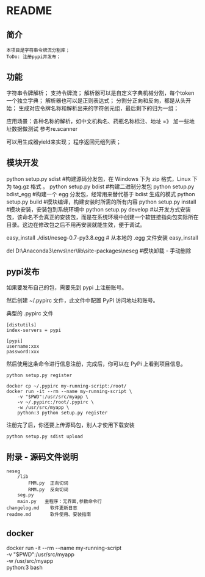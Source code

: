 # README

## 简介

    本项目是字符串令牌流分割库；
    ToDo: 注册pypi并发布；
 
## 功能

字符串令牌解析；
支持令牌流；
解析器可以是自定义字典机械分割，每个token一个独立字典；
解析器也可以是正则表达式；
分割分正向和反向，都是从头开始；
生成对应令牌名称和解析出来的字符创元组，最后剩下的归为一组；

应用场景：各种名称的解析，如中文机构名、药瓶名称标注、地址  =》 加一些地址数据做测试
参考re.scanner

可以用生成器yield来实现；
程序返回元组列表；

## 模块开发

python setup.py sdist       #构建源码分发包，在 Windows 下为 zip 格式，Linux 下为 tag.gz 格式 。
python setup.py bdist       #构建二进制分发包
python setup.py bdist_egg   #构建一个 egg 分发包，经常用来替代基于 bdist 生成的模式
python setup.py build       #模块编译，构建安装时所需的所有内容
python setup.py install     #模块安装，安装包到系统环境中
python setup.py develop     #以开发方式安装包，该命名不会真正的安装包，而是在系统环境中创建一个软链接指向包实际所在目录。这边在修改包之后不用再安装就能生效，便于调试。

easy_install ./dist/neseg-0.7-py3.8.egg  # 从本地的 .egg 文件安装
easy_install <sdist>


del D:\Anaconda3\envs\ner\lib\site-packages\neseg #模块卸载 - 手动删除 

## pypi发布

如果要发布自己的包，需要先到 pypi 上注册账号。

然后创建 ~/.pypirc 文件，此文件中配置 PyPI 访问地址和账号。

典型的 .pypirc 文件

    [distutils]
    index-servers = pypi

    [pypi]
    username:xxx
    password:xxx

然后使用这条命令进行信息注册，完成后，你可以在 PyPi 上看到项目信息。

    python setup.py register

    docker cp ~/.pypirc my-running-script:/root/
    docker run -it --rm --name my-running-script \
        -v "$PWD":/usr/src/myapp \
        -v ~/.pypirc:/root/.pypirc \
        -w /usr/src/myapp \
        python:3 python setup.py register

注册完了后，你还要上传源码包，别人才使用下载安装

    python setup.py sdist upload

## 附录 - 源码文件说明

    neseg
        /lib
            FMM.py  正向切词
            RMM.py  反向切词
        seg.py      
        main.py   主程序：无界面,参数命令行
    changelog.md    软件更新日志
    readme.md       软件使用、安装指南

## docker

docker run -it --rm --name my-running-script \
    -v "$PWD":/usr/src/myapp \
    -w /usr/src/myapp \
    python:3 bash
